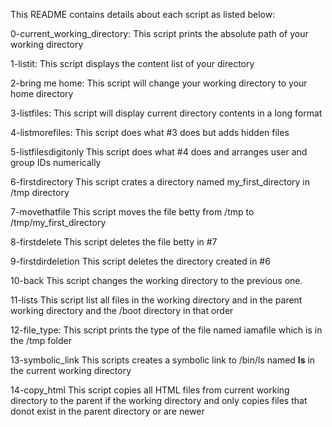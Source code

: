 This README contains details about each script as listed below:

0-current_working_directory:
This script prints the absolute path of your working directory

1-listit:
This script displays the content list of your directory

2-bring me home:
This script will change your working directory to your home directory

3-listfiles:
This script will display current directory contents in a long format

4-listmorefiles:
This script does what #3 does but adds hidden files

5-listfilesdigitonly
This script does what #4 does and arranges user and group IDs numerically

6-firstdirectory
This script crates a directory named my_first_directory in /tmp directory

7-movethatfile
This script moves the file betty from /tmp to /tmp/my_first_directory

8-firstdelete
This script deletes the file betty in #7

9-firstdirdeletion
This script deletes the directory created in #6

10-back
This script changes the working directory to the previous one.

11-lists
This script list all files in the working directory and in the parent working directory and the /boot directory in that order

12-file_type:
This script prints the type of the file named iamafile which is in the /tmp folder

13-symbolic_link
This scripts creates a symbolic link to /bin/ls named __ls__ in the current working directory

14-copy_html
This script copies all HTML files from current working directory to the parent if the working directory and only copies files that donot exist in the parent directory or are newer


